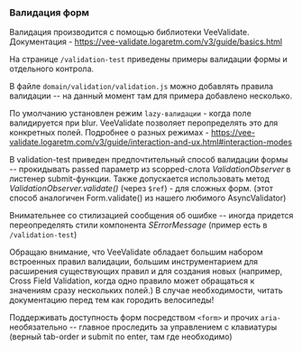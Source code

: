 ### Валидация форм

Валидация производится с помощью библиотеки VeeValidate. Документация - https://vee-validate.logaretm.com/v3/guide/basics.html

На странице `/validation-test` приведены примеры валидации формы и отдельного контрола.

В файле `domain/validation/validation.js` можно добавлять правила валидации -- на данный момент там для примера добавлено несколько.

По умолчанию установлен режим `lazy-валидации` - когда поле валидируется при blur. VeeValidate позволяет перопределять это для конкретных полей. Подробнее о разных режимах - https://vee-validate.logaretm.com/v3/guide/interaction-and-ux.html#interaction-modes

В validation-test приведен предпочтительный способ валидации формы -- прокидывать passed параметр из scopped-слота _ValidationObserver_ в листенер submit-функции.
Также допускается использовать метод _ValidationObserver.validate()_ (через `$ref`) - для сложных форм. (этот способ аналогичен Form.validate() из нашего любимого AsyncValidator)

Внимательнее со стилизацией сообщения об ошибке -- иногда придется переопределять стили компонента _SErrorMessage_ (пример есть в `/validation-test`)

Обращаю внимание, что VeeValidate обладает большим набором встроенных правил валидации, большим инструментарием для расширения существующих правил и для создания новых (например, Cross Field Validation, когда одно правило может обращаться к значениям сразу нескольких полей.) В случае необходимости, читать документацию перед тем как городить велосипеды!

Поддерживать доступность форм посредством `<form>` и прочих `aria-` необязательно -- главное проследить за управлением с клавиатуры (верный tab-order и submit по enter, там где необходимо)
